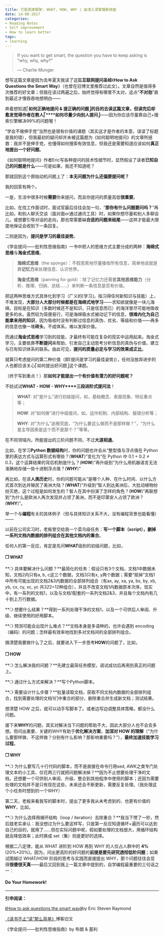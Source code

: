 ```yaml
---
title: 万能思维框架: WHAT, HOW, WHY | 由浅入深掌握新技能
date: 14-08-2017
categories: 
- Reading Notes
- Self improvement
- How to learn better
tags:
- learning
---
```


> If you want to get smart, the question you have to keep asking is “why, why, why?”
>
> — Charlie Munger



想写这篇文章是因为去年夏天我读了这篇**互联网提问圣经**《**How to Ask Questions the Smart Way**》（也曾在旧博文里推荐过此文）。文章自然是值得多次推荐的好文章；但我在读过两遍之后，始终觉得有哪里不太对，这点“**不对劲**”直到最近才慢吞吞地想明白——

奔着想知道⎡**如何正确地提问 & 提正确的问题⎦**的目的去读这篇文章，但读完后却愈发觉得作者在教人**⎡****如何尽量少向别人提问⎦**——因为你应该尽量靠自己+搜索引擎解决99%的问题喔！

“学会不做伸手党”当然也是很有价值的课题（其实这才是作者的本意，误读了标题是我的错），但我最初的疑问却并未被这篇题为《如何聪明地提问》的文章所拯救：我并不是伸手党，也懂得如何搜索有效信息，但我还是需要知道应该如何**真正地提出一个好问题**。

《如何聪明地提问》作者Eric写各种提问的技术性细节时，显然假设了读者**已知自己的问题是什么**——可是如果，我还不知道呢？

那就回到这个原始动机问题上了：**本无问题为什么还偏要提问呢？**

我的回答有两个。

一是，生活中很多时候**需要**你来提问，而且你提问的质量高低**很重要**。

比如，在找工作面试时，面试官最后往往会加一句，“**那你有什么问题要问吗？**”再比如，和别人聊天交谈（面对面or通过通讯工具）时，如果你想尽量和别人多聊会儿，或想要引导对话的走向，那也常需要**以合适的问题来结尾**——这样才能最大限度地保证会收到下一条回复。



二则是因为，**提问是学习的最佳姿势**。

《学会提问——批判性思维指南》一书中把人的思维方式主要分成的两种：**海绵式思维**与**淘金式思维**。

> **海绵式思维**（the sponge）：不假思索地尽量接收所有信息，简单地说就是靠**记忆力**来处理信息、认识世界。
>
> **淘金式思维**（panning for gold）：除了记忆力还需要**其他思维能力**（分析、推理、归纳、总结……）来判断一条信息是否有价值。

把这两种思维方式具体化到学习（广义的⌈学习⌋，指习得任何新知识与技能）上，不难发现，**大部分人大部分时候都是在海绵式地学习**——求知欲就像是一块儿海绵，目标是在知识（多数时候还不是知识，只是信息而已）的海洋里尽可能地吸收更多的水。虽然较为简便易行，可是海绵吸水式被动记下的信息，**很难内化为自己能拿来用的知识**，因为吸收时没有判断过信息的真伪、优劣、等级和价值——再多的信息也像一堆**砖头**，不成体系，难以发挥价值。

而通过**淘金式思维**学习到的技能，才最终有可能在复杂的现实中运用起来。淘金式学习，主要依靠**不断提问**来帮助、引发自己主动思考分析信息的真伪与价值，建立与已有知识体系的联系。由此可见，**提问的质量必定与学习的效果成正比**。

就算只考虑提问的第二种价值（即⌈提问是学习的最佳姿势⌋），任何没放弃进步的人也都应该关心⎡如何提出好问题⎦这个课题。

（终于写到重点！）那**如何才能提出一个有价值有潜力的好问题呢？**

不妨试试**WHAT - HOW - WHY****三段进阶式提问法**！

> **WHAT**: 对”是什么”进行初级提问，如，基础概念、表面现象、特征重点等；
>
> **HOW**: 对“如何做”进行中级提问，如，运作机制、内部结构、报错分析等；
>
> **WHY**: 对”为什么”追根究底，“为什么要这么做而不是那样做？”，“为什么是主导因素是这个而不是那个？”等等。

在不同领域内，所能提出的三阶问题不同，不过**大道相通**。

比如，在学习**Python 数据结构**时，你的问题也许会从“整型值与浮点值在 Python 里的表达方式与运算形式有哪些？(**WHAT**)”变化为“在 Python 中 0.1 + 0.2 ≠ 0.3，这个运算结果的背后机制是什么？(**HOW**)”再升级到“为什么用机器语言无法准确地存储一些十进制浮点值？(**WHY**)”

再比如，在读**人类历史**时，你的问题可能从“是哪个人种、在什么时间、以什么方式首次到达并殖民了美洲大陆？(**WHAT**)”升级到“智人到达美洲后，大批动植物纷纷灭绝，这个过程是如何发生的？智人在其中扮演了怎样的角色？(**HOW**)”再联想到“为什么是欧洲人再次发现并占领了美洲，而不是印第安人占领了欧洲？(**WHY**)”。

举一个与**编程**有关的具体例子（但与具体知识关系不大，没有编程背景也能看懂）——

以前在公司实习时，老板曾交给我一个菜鸟级任务：**写一个脚本（script），删掉一系列文档内数据的排列组合在其他文档内的重合**。

任何人的第一反应，肯定是先问**WHAT**级别的初级问题，比如，



#### ❒ WHAT

  **❍ 具体要解决什么问题？**最简化的任务：假设只有3个文档，文档1中数据未知，文档2内只有a, b, c这三个数据，文档3只有x, y两个数据；需要“抠掉”文档1中所有可能出现的文档2&3内数据的全部排列组合（有ax, ay, xa, ya, bx, by, xb, yb, cx, cy, xc, yc 共3*2*2=12种组合），并且不改变文档1内数据原本次序。现实中，有一系列的文档1，以及与文档1配套的一系列文档2&3，并且每个文档内有几十到上万行数据。

  **❍ 想要什么结果？**得到一系列处理干净的文档1，以及一个可供后人审阅、升级、继续使用的好用脚本。

  **❍ 预测可能会出现什么难点？**文档本身是多语种的，也许会遇到 encoding（编码）的问题；怎样最有效率地找到多对文档间的全部排列组合。



搞清楚我要做什么了之后，就要进入下一步思考**HOW**的问题了，比如，



#### ❒ HOW

  **❍ 怎么解决我的问题？**先建立最简任务模型，调试成功后再用到真正的问题上。

  **❍ 通过什么方式来解决？**写个Python脚本。

  **❍ 需要设计什么步骤？**批量读取文档，获取不同文档内数据的全部排列组合，找到需要处理的文档1们中重合的部分，删除重合并生成新文档；测试结果。



想清楚 HOW 之后，就可以动手写脚本了。或者边写边调整具体策略，都没什么问题。

接下来**WHY**的问题，其实对解决当下问题的帮助不大，因此大部分人也不会去多想。但问出重要、关键的WHY有助于**优化解决方案**，**加深对 HOW 的理解**（“为什么要那样做、不这样做？分别有什么影响？那影响重要吗？”），**最终加速技能学习过程**。



#### ❒ WHY

  **❍ 为什么要写几十行代码的脚本，而不是直接在命令行用sed, AWK之类专门处理文本的小工具、仅花两三行就把问题解决掉？**因为不止想要处理干净的文档，还想要一个可供别人审阅、升级、整合到其他程序中使用的脚本；还因为需要处理的文档并不是只有现在这些，未来还会不断更新，需要反复处理。（我处理这个小任务时想到的一个WHY）



第二天，老板来看我写的脚本时，提出了更多我从未考虑到的、也更有价值的 **WHY**，比如，

  **❍ 为什么选择用循环结构（loop / iteration）去除重合？**我当下愣了一秒，然后就老实承认：我没想过为什么要这样写，只是第一反应知道循环+遍历可以达到自己的目的，就用了……但在实际问题中呢，假如要处理的文档很大，用循环结构就会降低效率；此时换成 set（集）则是更好的选择。



根据二八定律，能从 WHAT 进阶到 HOW 再到 WHY 的人仅占人群中的 **4%** (20%*20%)。因为，问出更高阶的好问题的**前提是要先研究透彻低阶问题**；如果试图越过 WHAT/HOW 阶段的思考与实践而直接提出 WHY，那个问题往往会显得**很傻很天真**——最后又回到我上一篇文章中提到的，自学编程最重要的三句话之一：



#### Do Your Homework!



------

**引申阅读：**

[《How to ask questions the smart way》](https://link.jianshu.com/?t=http://www.catb.org/esr/faqs/smart-questions.html)by Eric Steven Raymond

[《读书不止“读”那么简单》](https://link.jianshu.com/?t=https://mp.weixin.qq.com/s?__biz=MzI1OTQ1MTYyMw==&mid=2247483702&idx=1&sn=9087e460654d49f8f426684ec92a2544&chksm=ea79febedd0e77a8fdc226383f9a903b9ab1347951452aaea93fb76867bec0ca700974fe3572#rd)博客旧文

《学会提问——批判性思维指南》by 布朗 & 基利
